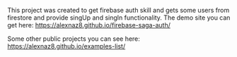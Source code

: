 This project was created to get firebase auth skill and gets some users from firestore and provide singUp and singIn functionality.
The demo site you can get here: https://alexnaz8.github.io/firebase-saga-auth/ 

Some other public projects you can see here: https://alexnaz8.github.io/examples-list/
